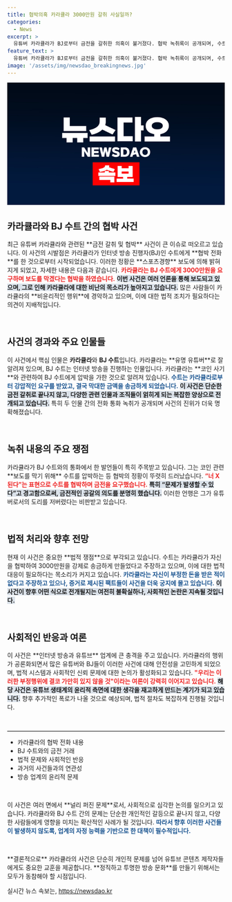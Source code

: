 ```yaml
---
title: 협박의혹 카라큘라 3000만원 갈취 사실일까?
categories:
  - News
excerpt: >
  유튜버 카라큘라가 BJ로부터 금전을 갈취한 의혹이 불거졌다. 협박 녹취록이 공개되며, 수트는 3000만원을 송금했다고 주장. 변화하는 진실에 귀추가 주목된다!
feature_text: >
  유튜버 카라큘라가 BJ로부터 금전을 갈취한 의혹이 불거졌다. 협박 녹취록이 공개되며, 수트는 3000만원을 송금했다고 주장. 변화하는 진실에 귀추가 주목된다!
image: '/assets/img/newsdao_breakingnews.jpg'
---
```


<p><img src="/assets/img/newsdao_breakingnews.jpg" alt="ontimetimes 속보" /></p>

<h2 data-ke-size="size26">카라큘라와 BJ 수트 간의 협박 사건</h2>

<p data-ke-size="size16">최근 유튜버 카라큘라와 관련된 **금전 갈취 및 협박** 사건이 큰 이슈로 떠오르고 있습니다. 이 사건의 시발점은 카라큘라가 인터넷 방송 진행자(BJ)인 수트에게 **협박 전화**를 한 것으로부터 시작되었습니다. 이러한 정황은 **스포츠경향** 보도에 의해 밝혀지게 되었고, 자세한 내용은 다음과 같습니다. <b><span style="color: #ee2323;">카라큘라는 BJ 수트에게 3000만원을 요구하며 보도를 막겠다는 협박을 하였습니다.</span></b> <b><span style="background-color: #21538527;">이번 사건은 여러 언론을 통해 보도되고 있으며, 그로 인해 카라큘라에 대한 비난의 목소리가 높아지고 있습니다.</span></b> 많은 사람들이 카라큘라의 **비윤리적인 행위**에 경악하고 있으며, 이에 대한 법적 조치가 필요하다는 의견이 지배적입니다.</p>

<p data-ke-size="size16">&nbsp;</p>

<h2 data-ke-size="size26">사건의 경과와 주요 인물들</h2>

<p data-ke-size="size16">이 사건에서 핵심 인물은 <b>카라큘라</b>와 <b>BJ 수트</b>입니다. 카라큘라는 **유명 유튜버**로 잘 알려져 있으며, BJ 수트는 인터넷 방송을 진행하는 인물입니다. 카라큘라는 **코인 사기**와 관련하여 BJ 수트에게 압박을 가한 것으로 알려져 있습니다. <b><span style="color: #1a5490;">수트는 카라큘라로부터 강압적인 요구를 받았고, 결국 막대한 금액을 송금하게 되었습니다.</span></b> <b><span style="background-color: #21538527;">이 사건은 단순한 금전 갈취로 끝나지 않고, 다양한 관련 인물과 조직들이 얽히게 되는 복잡한 양상으로 전개되고 있습니다.</span></b> 특히 두 인물 간의 전화 통화 녹취가 공개되며 사건의 진위가 더욱 명확해졌습니다.</p>

<p data-ke-size="size16">&nbsp;</p>

<h2 data-ke-size="size26">녹취 내용의 주요 쟁점</h2>

<p data-ke-size="size16">카라큘라가 BJ 수트와의 통화에서 한 발언들이 특히 주목받고 있습니다. 그는 코인 관련 **보도를 막기 위해** 수트를 압박하는 등 협박의 정황이 뚜렷히 드러났습니다. <b><span style="color: #ee2323;">“너 X된다”는 표현으로 수트를 협박하며 금전을 요구했습니다.</span></b> <b><span style="background-color: #21538527;">특히 “문제가 발생할 수 있다”고 경고함으로써, 금전적인 공갈의 의도를 분명히 했습니다.</span></b> 이러한 언행은 그가 유튜버로서의 도리를 저버렸다는 비판받고 있습니다.</p>

<p data-ke-size="size16">&nbsp;</p>

<h2 data-ke-size="size26">법적 처리와 향후 전망</h2>

<p data-ke-size="size16">현재 이 사건은 중요한 **법적 쟁점**으로 부각되고 있습니다. 수트는 카라큘라가 자신을 협박하여 3000만원을 강제로 송금하게 만들었다고 주장하고 있으며, 이에 대한 법적 대응이 필요하다는 목소리가 커지고 있습니다. <b><span style="color: #1a5490;">카라큘라는 자신이 부정한 돈을 받은 적이 없다고 주장하고 있으나, 증거로 제시된 팩트들이 사건을 더욱 궁지에 몰고 있습니다.</span></b> <b><span style="background-color: #21538527;">이 사건이 향후 어떤 식으로 전개될지는 여전히 불확실하나, 사회적인 논란은 지속될 것입니다.</span></b></p>

<p data-ke-size="size16">&nbsp;</p>

<h2 data-ke-size="size26">사회적인 반응과 여론</h2>

<p data-ke-size="size16">이 사건은 **인터넷 방송과 유튜브** 업계에 큰 충격을 주고 있습니다. 카라큘라의 행위가 공론화되면서 많은 유튜버와 BJ들이 이러한 사건에 대해 안전성을 고민하게 되었으며, 법적 시스템과 사회적인 신뢰 문제에 대한 논의가 활성화되고 있습니다. <b><span style="color: #ee2323;">"우리는 이러한 부정행위에 결코 가만히 있지 않을 것"이라는 여론이 강력히 이어지고 있습니다.</span></b> <b><span style="background-color: #21538527;">해당 사건은 유튜브 생태계의 윤리적 측면에 대한 생각을 재고하게 만드는 계기가 되고 있습니다.</span></b> 향후 추가적인 폭로가 나올 것으로 예상되며, 법적 절차도 복잡하게 진행될 것입니다.</p>

<p data-ke-size="size16">&nbsp;</p>

<hr style="height:1px; border:none; border-top:1px solid #ccc;"/>

<ul>
<li>카라큘라의 협박 전화 내용</li>
<li>BJ 수트와의 금전 거래</li>
<li>법적 문제와 사회적인 반응</li>
<li>과거의 사건들과의 연관성</li>
<li>방송 업계의 윤리적 문제</li>
</ul>

<p data-ke-size="size16">&nbsp;</p>

<p data-ke-size="size16">이 사건은 여러 면에서 **널리 퍼진 문제**로서, 사회적으로 심각한 논의를 일으키고 있습니다. 카라큘라와 BJ 수트 간의 문제는 단순한 개인적인 갈등으로 끝나지 않고, 다양한 사람들에게 영향을 미치는 확산적인 사례가 될 것입니다. <b><span style="color: #1a5490;">따라서 향후 이러한 사건들이 발생하지 않도록, 업계의 자정 능력을 기반으로 한 대책이 필수적입니다.</span></b></p>

<p data-ke-size="size16">&nbsp;</p>

<p data-ke-size="size16">**결론적으로** 카라큘라의 사건은 단순히 개인적 문제를 넘어 유튜브 콘텐츠 제작자들에게도 중요한 교훈을 제공합니다. **정직하고 투명한 방송 문화**를 만들기 위해서는 모두가 동참해야 할 시점입니다.</p>
실시간 뉴스 속보는, <a href="https://newsdao.kr" rel="dofollow">https://newsdao.kr</a>


